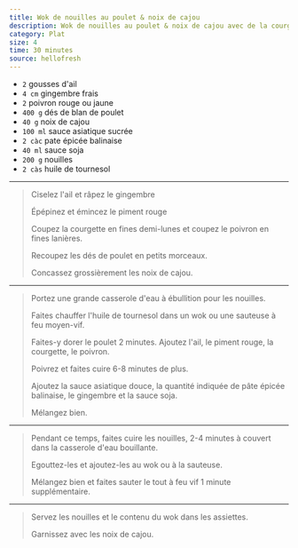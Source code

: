 ```yaml
---
title: Wok de nouilles au poulet & noix de cajou
description: Wok de nouilles au poulet & noix de cajou avec de la courgette, du poivron et de la sauce soja
category: Plat
size: 4
time: 30 minutes
source: hellofresh
---
```


* `2` gousses d'ail
* `4 cm` gingembre frais
* `2` poivron rouge ou jaune
* `400 g` dés de blan de poulet
* `40 g` noix de cajou
* `100 ml` sauce asiatique sucrée
* `2 càc` pate épicée balinaise
* `40 ml` sauce soja
* `200 g` nouilles
* `2 càs` huile de tournesol

---

> Ciselez l'ail et râpez le gingembre
>
> Épépinez et émincez le piment rouge
>
> Coupez la courgette en fines demi-lunes et coupez le poivron en fines lanières.
>
> Recoupez les dés de poulet en petits morceaux.
>
> Concassez grossièrement les noix de cajou.

---

> Portez une grande casserole d'eau à ébullition pour les nouilles.
>
> Faites chauffer l'huile de tournesol dans un wok ou une sauteuse à feu moyen-vif.
>
> Faites-y dorer le poulet 2 minutes. Ajoutez l'ail, le piment rouge, la courgette, le poivron.
>
> Poivrez et faites cuire 6-8 minutes de plus.
>
> Ajoutez la sauce asiatique douce, la quantité indiquée de pâte épicée balinaise, le gingembre et la sauce soja.
>
> Mélangez bien.

---

> Pendant ce temps, faites cuire les nouilles, 2-4 minutes à couvert dans la casserole d'eau bouillante.
>
> Egouttez-les et ajoutez-les au wok ou à la sauteuse.
>
> Mélangez bien et faites sauter le tout à feu vif 1 minute supplémentaire.

---

> Servez les nouilles et le contenu du wok dans les assiettes.
>
> Garnissez avec les noix de cajou.